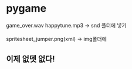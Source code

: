 # pygame
game_over.wav
 happytune.mp3
-> snd 폴더에 넣기  
<br>
spritesheet_jumper.png(xml) -> img폴더에
<br>

## 이제 없뎃 없다!
